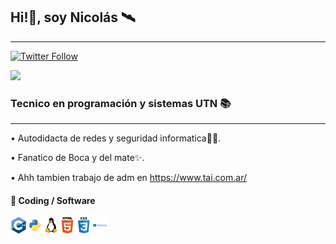 ##  Hi!👋, soy Nicolás 🛰️

---
[![Twitter Follow](https://img.shields.io/twitter/follow/nicoamaciel?logo=twitter&style=for-the-badge)](https://twitter.com/nicoamaciel)

<img src ="https://media4.giphy.com/media/zXmbOaTpbY6mA/200.gif">

### Tecnico en programación y sistemas UTN 📚 
---
• Autodidacta de redes y seguridad informatica🕵️‍♂️. 

• Fanatico de Boca y del mate✨. 

• Ahh tambien trabajo de adm en https://www.tai.com.ar/


#### 🚀 Coding / Software  
<img align="left" alt="HTML5" width="26px" src="https://raw.githubusercontent.com/github/explore/80688e429a7d4ef2fca1e82350fe8e3517d3494d/topics/cpp/cpp.png" />

<img align="left" alt="HTML5" width="26px" src="https://raw.githubusercontent.com/github/explore/80688e429a7d4ef2fca1e82350fe8e3517d3494d/topics/python/python.png" />

<img align="left" alt="HTML5" width="26px" src="https://raw.githubusercontent.com/github/explore/80688e429a7d4ef2fca1e82350fe8e3517d3494d/topics/linux/linux.png" />

<img align="left" alt="HTML5" width="26px" src="https://raw.githubusercontent.com/github/explore/80688e429a7d4ef2fca1e82350fe8e3517d3494d/topics/html/html.png" />

<img align="left" alt="HTML5" width="26px" src="https://raw.githubusercontent.com/github/explore/80688e429a7d4ef2fca1e82350fe8e3517d3494d/topics/css/css.png" />

<img align="left" alt="HTML5" width="26px" src="https://raw.githubusercontent.com/github/explore/80688e429a7d4ef2fca1e82350fe8e3517d3494d/topics/windows/windows.png" />

<br/>

